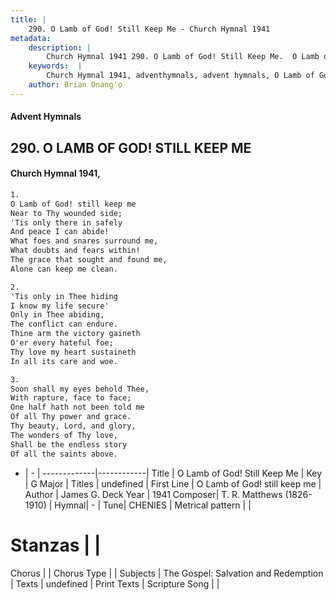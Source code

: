 ```yaml
---
title: |
    290. O Lamb of God! Still Keep Me - Church Hymnal 1941
metadata:
    description: |
        Church Hymnal 1941 290. O Lamb of God! Still Keep Me.  O Lamb of God! still keep me  Near to Thy wounded side;  'Tis only there in safely  And peace I can abide!  What foes and snares surround me,  What doubts and fears within!  The grace that sought and found me,  Alone can keep me clean. 
    keywords:  |
        Church Hymnal 1941, adventhymnals, advent hymnals, O Lamb of God! Still Keep Me, O Lamb of God! still keep me. 
    author: Brian Onang'o
---
```


#### Advent Hymnals
## 290. O LAMB OF GOD! STILL KEEP ME
####  Church Hymnal 1941,

```txt
1.
O Lamb of God! still keep me 
Near to Thy wounded side; 
'Tis only there in safely 
And peace I can abide! 
What foes and snares surround me, 
What doubts and fears within! 
The grace that sought and found me, 
Alone can keep me clean. 

2.
'Tis only in Thee hiding 
I know my life secure' 
Only in Thee abiding, 
The conflict can endure. 
Thine arm the victory gaineth 
O'er every hateful foe; 
Thy love my heart sustaineth 
In all its care and woe. 

3.
Soon shall my eyes behold Thee, 
With rapture, face to face; 
One half hath not been told me 
Of all Thy power and grace. 
Thy beauty, Lord, and glory, 
The wonders of Thy love, 
Shall be the endless story 
Of all the saints above.

```

- |   -  |
-------------|------------|
Title | O Lamb of God! Still Keep Me |
Key | G Major |
Titles | undefined |
First Line | O Lamb of God! still keep me |
Author | James G. Deck
Year | 1941
Composer| T. R. Matthews (1826-1910) |
Hymnal|  - |
Tune| CHENIES |
Metrical pattern | |
# Stanzas |  |
Chorus |  |
Chorus Type |  |
Subjects | The Gospel: Salvation and Redemption |
Texts | undefined |
Print Texts | 
Scripture Song |  |
    
